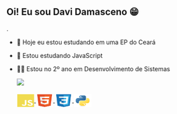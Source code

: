 ## Oi! Eu sou Davi Damasceno 😁
.
- 🔭 Hoje eu estou estudando em uma EP do Ceará
- 🌱 Estou estudando JavaScript
- 👨‍🎓 Estou no 2º ano em Desenvolvimento de Sistemas
  <div>
    <a href ="https//github.com/davitkblade">
      <img height ="180em" src="https://github-readme-stats.vercel.app/api/top-langs/?username=davitkblade&layout=compact&langs_count=16&theme=dark"/>
  </div>
      
  <div style="display: inline_block"><br>
  <img align="center" alt="Rafa-Js" height="30" width="40" src="https://raw.githubusercontent.com/devicons/devicon/master/icons/javascript/javascript-plain.svg">
  <img align="center" alt="Rafa-HTML" height="30" width="40" src="https://raw.githubusercontent.com/devicons/devicon/master/icons/html5/html5-original.svg">
  <img align="center" alt="Rafa-CSS" height="30" width="40" src="https://raw.githubusercontent.com/devicons/devicon/master/icons/css3/css3-original.svg">
  <img align="center" alt="Rafa-Python" height="30" width="40" src="https://raw.githubusercontent.com/devicons/devicon/master/icons/python/python-original.svg">

</div>


